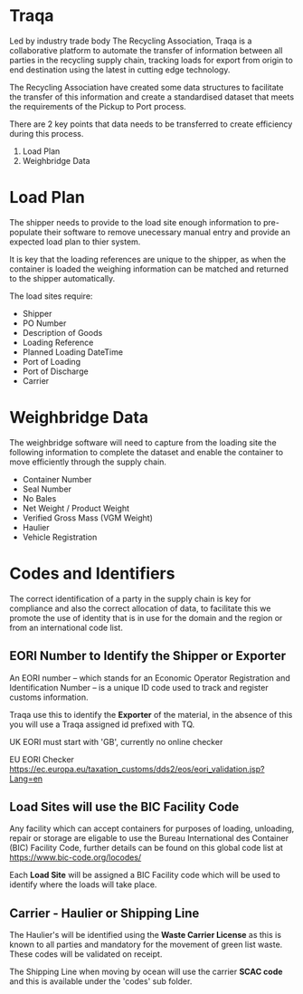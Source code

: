 # Traqa

Led by industry trade body The Recycling Association, Traqa is a collaborative platform to automate the transfer of information between all parties in the recycling supply chain, tracking loads for export from origin to end destination using the latest in cutting edge technology.

The Recycling Association have created some data structures to facilitate the transfer of this information and create a standardised dataset that meets the requirements of the Pickup to Port process.

There are 2 key points that data needs to be transferred to create efficiency during this process.

1. Load Plan
2. Weighbridge Data

# Load Plan 

The shipper needs to provide to the load site enough information to pre-populate their software to remove unecessary manual entry and provide an expected load plan to thier system.

It is key that the loading references are unique to the shipper, as when the container is loaded the weighing information can be matched and returned to the shipper automatically.

The load sites require:

* Shipper
* PO Number
* Description of Goods 
* Loading Reference
* Planned Loading DateTime
* Port of Loading 
* Port of Discharge
* Carrier

# Weighbridge Data 

The weighbridge software will need to capture from the loading site the following information to complete the dataset and enable the container to move efficiently through the supply chain.

* Container Number
* Seal Number
* No Bales
* Net Weight / Product Weight 
* Verified Gross Mass (VGM Weight)
* Haulier 
* Vehicle Registration

# Codes and Identifiers

The correct identification of a party in the supply chain is key for compliance and also the correct allocation of data, to facilitate this we promote the use of identity that is in use for the domain and the region or from an international code list.

## EORI Number to Identify the Shipper or Exporter

An EORI number – which stands for an Economic Operator Registration and Identification Number – is a unique ID code used to track and register customs information.

Traqa use this to identify the **Exporter** of the material, in the absence of this you will use a Traqa assigned id prefixed with TQ.

UK EORI must start with 'GB', currently no online checker 

EU EORI Checker https://ec.europa.eu/taxation_customs/dds2/eos/eori_validation.jsp?Lang=en

## Load Sites will use the BIC Facility Code

Any facility which can accept containers for purposes of loading, unloading, repair or storage are eligable to use the Bureau International des Container (BIC) Facility Code, further details can be found on this global code list at https://www.bic-code.org/locodes/

Each **Load Site** will be assigned a BIC Facility code which will be used to identify where the loads will take place.

## Carrier - Haulier or Shipping Line 

The Haulier's will be identified using the **Waste Carrier License** as this is known to all parties and mandatory for the movement of green list waste.  These codes will be validated on receipt.

The Shipping Line when moving by ocean will use the carrier **SCAC code** and this is available under the 'codes' sub folder.




